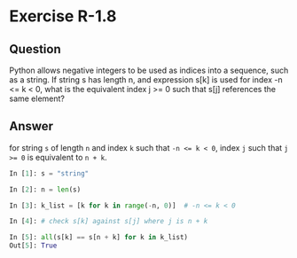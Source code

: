 # Exercise R-1.8

## Question

Python allows negative integers to be used as indices into a sequence,
such as a string. If string s has length n, and expression s[k] is used
for index -n <= k < 0, what is the equivalent index j >= 0 such that
s[j] references the same element?

## Answer

for string `s` of length `n` and index `k` such that `-n <= k < 0`,
index `j` such that `j >= 0` is equivalent to `n + k`.

```python
In [1]: s = "string"

In [2]: n = len(s)

In [3]: k_list = [k for k in range(-n, 0)]  # -n <= k < 0

In [4]: # check s[k] against s[j] where j is n + k

In [5]: all(s[k] == s[n + k] for k in k_list)
Out[5]: True
```
